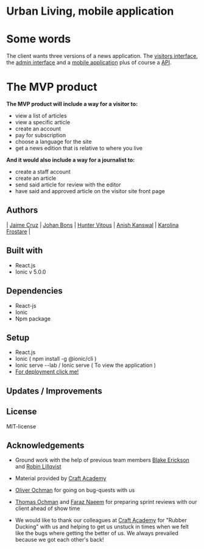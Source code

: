 # Urban Living,  mobile application

# Some words
The client wants three versions of a news application. The [visitors interface](https://github.com/kfrostare-Newsroom/newsroom_team2_news_app), the [admin interface](https://github.com/kfrostare-Newsroom/newsroom_team2_internal) and a [mobile application](https://github.com/kfrostare-Newsroom/newsroom_team2_mobile) plus of course a [API](https://github.com/kfrostare-Newsroom/newsroom_team2_api).

# The MVP product
**The MVP product will include a way for a visitor to:**
* view a list of articles
* view a specific article
* create an account
* pay for subscription
* choose a language for the site
* get a news edition that is relative to where you live

**And it would also include a way for a journalist to:**
* create a staff account
* create an article
* send said article for review with the editor
* have said and approved article on the visitor site front page

## Authors
| [Jaime Cruz](https://github.com/JaimeCrz) | [Johan Bons](https://github.com/johanbounce) | [Hunter Vitous](https://github.com/hmvitous) | [Anish Kanswal](https://github.com/Anish2504) | [Karolina Frostare](https://github.com/kfrostare) |

## Built with
* React.js 
* Ionic v 5.0.0

## Dependencies
* React-js
* Ionic 
* Npm package

## Setup
* React.js
* Ionic ( npm install -g @ionic/cli )
* Ionic serve --lab / Ionic serve  ( To view the application )
* [For deployment click me!](https://ionicframework.com/docs/react/your-first-app/6-deploying-mobile)

## Updates / Improvements

## License
MIT-license

## Acknowledgements
- Ground work with the help of previous team members [Blake Erickson](https://github.com/blake-futchi) and [Robin Lillqvist](https://github.com/robin-lillqvist)

- Material provided by [Craft Academy](https://github.com/CraftAcademy)

- [Oliver Ochman](https://github.com/oliverochman) for going on bug-quests with us

- [Thomas Ochman](https://github.com/tochman) and [Faraz Naeem](https://github.com/faraznaeem) for preparing sprint reviews with our client ahead of show time

- We would like to thank our colleagues at [Craft Academy](https://github.com/CraftAcademy) for "Rubber Ducking" with us and helping to get us unstuck in times when we felt like the bugs where getting the better of us. We always prevailed because we got each other's back!